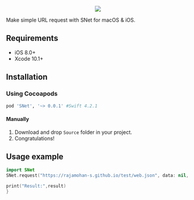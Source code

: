 <p align="center">
  <img src="https://rajamohan-s.github.io/swiftnet/logo.png">
</p>
<p>
Make simple URL request with SNet for macOS & iOS.
</p>

## Requirements

- iOS 8.0+
- Xcode 10.1+

## Installation

### Using Cocoapods

```ruby
pod 'SNet', '~> 0.0.1' #Swift 4.2.1
```

#### Manually
1. Download and drop ```Source``` folder in your project.  
2. Congratulations! 

## Usage example

``` swift
import SNet
SNet.request("https://rajamohan-s.github.io/test/web.json", data: nil, headers: nil, method:.GET) { (result) in

print("Result:",result)
}
```
